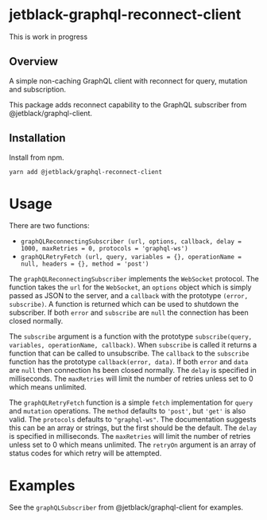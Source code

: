 # jetblack-graphql-reconnect-client

This is work in progress

## Overview

A simple non-caching GraphQL client with reconnect for query, mutation and subscription.

This package adds reconnect capability to the GraphQL subscriber from @jetblack/graphql-client.

## Installation

Install from npm.

```bash
yarn add @jetblack/graphql-reconnect-client
```

# Usage

There are two functions:

 * `graphQLReconnectingSubscriber (url, options, callback, delay = 1000, maxRetries = 0, protocols = 'graphql-ws')`
 * `graphQLRetryFetch (url, query, variables = {}, operationName = null, headers = {}, method = 'post')`

The `graphQLReconnectingSubscriber` implements the `WebSocket` protocol. The function takes the
`url` for the `WebSocket`, an `options` object which is simply passed as JSON to the
server, and a `callback` with the prototype `(error, subscribe)`. A function is returned
which can be used to shutdown the subscriber.
If both `error` and `subscribe` are `null` the connection has been closed normally.

The `subscribe` argument is a function with the prototype `subscribe(query, variables, operationName, callback)`.
When `subscribe` is called it returns a function that can be called to unsubscribe.
The `callback` to the `subscribe` function has the prototype `callback(error, data)`. If
both `error` and `data` are `null` then connection hs been closed normally.
The `delay` is specified in milliseconds. The `maxRetries`
will limit the number of retries unless set to 0 which means unlimited.

The `graphQLRetryFetch` function is a simple `fetch` implementation for `query` and `mutation` operations.
The `method` defaults to `'post'`, but `'get'` is also valid.
The `protocols` defaults to `"graphql-ws"`. The documentation suggests this can be an array or strings, but the first should be the default.
The `delay` is specified in milliseconds. The `maxRetries`
 will limit the number of retries unless set to 0 which means unlimited.
 The `retryOn` argument is an array of status codes for which retry will be attempted.

# Examples

See the `graphQLSubscriber` from @jetblack/graphql-client for examples.